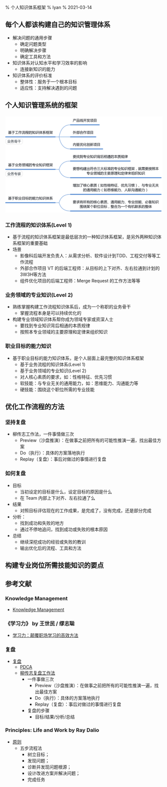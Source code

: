 % 个人知识体系框架
% lyan
% 2021-03-14

## 每个人都该构建自己的知识管理体系

- 解决问题的通用步骤
  - 确定问题类型
  - 明确解决步骤
  - 确定工具和方法
- 知识体系对认知水平和学习效率的影响
  - 连接新知识的能力
- 知识体系的评价标准
  - 整体性：服务于一个根本目标
  - 适应性：支持解决遇到的问题

## 个人知识管理系统的框架

###

![知识管理三层结构](./km-3layers.png)

### 工作流程的知识体系(Level 1)

- 基于流程的知识体系框架是最低层次的一种知识体系框架，是另外两种知识体系框架的重要基础
- 场景
  - 影像科后端开发负责人：从需求分析、软件设计到TDD、工程交付等等工作流程
  - 外部合作项目 VT 的后端工程师：从目标的上下对齐、左右拉通到计划的3W3H等方法
  - 组件优化项目的后端工程师：Merge Request 的工作方法等等

### 业务领域的专业知识(Level 2)

- 熟练掌握构建工作流程知识体系后，成为一个称职的业务骨干
  - 掌握流程本身是可以持续优化的
- 构建专业领域知识体系帮你成为领域专家或资深人士
  - 要找到专业知识背后相通的本质规律
  - 按照本专业领域的主要原理和定律来组织知识

### 职业目标的能力知识

- 基于职业目标的能力知识体系，是个人层面上最完整的知识体系框架
  - 基于业务流程的知识体系(Level 1)
  - 基于业务领域的专业知识(Level 2)
  - 对人核心素质的要求，如：性格特征、优先习惯
  - 软技能：与专业无关的通用能力，如：思维能力、沟通能力等
  - 硬技能：围绕这个职位所需的专业技能

## 优化工作流程的方法

### 坚持复盘

- 柳传志工作法，一件事情做三次
  - Preview（沙盘推演）：在做事之前把所有的可能性推演一遍，找出最佳方案
  - Do（执行）：具体的方案落地执行
  - Replay（复盘）：事后对做过的事情进行复盘

### 如何复盘

- 目标
  - 当初设定的目标是什么，设定目标的原因是什么
  - 在 Team 内部上下对齐、左右拉通了么
- 结果
  - 对照目标评估现在的工作成果，是完成了，没有完成，还是部分完成
- 分析：
  - 找到成功和失败的地方
  - 通过不停地追问，找到成功或失败的根本原因
- 总结
  - 继续深挖成功的经验或失败的教训
  - 输出优化后的流程、工具和方法

## 构建专业岗位所需技能知识的要点

## 参考文献

### Knowledge Management

- [Knowledge Management](http://wiki.li3huo.com/Knowledge_Management)

### 《学习力》 by 王世民 / 缪志聪

- [学习力：颠覆职场学习的高效方法](http://wiki.li3huo.com/book/Learning_Ability_by_WangShimin)

### 复盘

- [复盘](http://wiki.li3huo.com/Replay)
  - [PDCA]((http://wiki.li3huo.com/PDCA))
  - [柳传志复盘工作法](https://mp.weixin.qq.com/s/lWl1W_8Anhy5NS9PKeZyHA)
    - 一件事做三次
      - Preview（沙盘推演）：在做事之前把所有的可能性推演一遍，找出最佳方案
      - Do（执行）：具体的方案落地执行
      - Replay（复盘）：事后对做过的事情进行复盘
    - 复盘的步骤
      - 目标/结果/分析/总结

### Principles: Life and Work by Ray Dalio

- [原则](http://wiki.li3huo.com/book/Principles_Life_and_Work)
  - 五步流程法
    - 树立目标；
    - 发现问题；
    - 诊断并发现问题根源；
    - 设计改进方案并解决问题；
    - 完成任务
